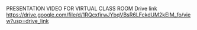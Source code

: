 PRESENTATION VIDEO FOR VIRTUAL CLASS ROOM
Drive link
https://drive.google.com/file/d/1RQcxfirwJYbqVBsR6LFckdUM2kEIM_fo/view?usp=drive_link
